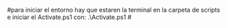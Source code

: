 #para iniciar el entorno hay que estaren la terminal
 en la carpeta de scripts e iniciar el Activate.ps1 con:
 .\Activate.ps1 #
 
